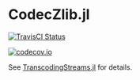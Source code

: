 # CodecZlib.jl

<!--[![Docs Latest][docs-latest-img]][docs-latest-url]-->
[![TravisCI Status][travisci-img]][travisci-url]
<!--[![Appveyor Status][appveyor-img]][appveyor-url]-->
[![codecov.io][codecov-img]][codecov-url]

See [TranscodingStreams.jl](https://github.com/bicycle1885/TranscodingStreams.jl) for details.

[travisci-img]: https://travis-ci.org/bicycle1885/CodecZlib.jl.svg?branch=master
[travisci-url]: https://travis-ci.org/bicycle1885/CodecZlib.jl
[codecov-img]: http://codecov.io/github/bicycle1885/CodecZlib.jl/coverage.svg?branch=master
[codecov-url]: http://codecov.io/github/bicycle1885/CodecZlib.jl?branch=master
